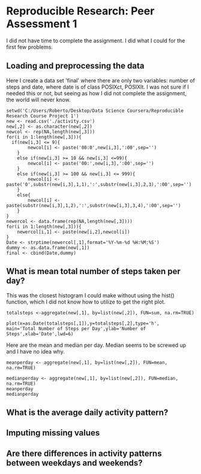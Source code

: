 # Reproducible Research: Peer Assessment 1
I did not have time to complete the assignment. I did what I could for the first few problems.

## Loading and preprocessing the data
Here I create a data set 'final' where there are only two variables: number of steps and date, where date is of class POSIXct, POSIXlt. I was not sure if I needed this or not, but seeing as how I did not complete the assignment, the world will never know.
```{r}
setwd('C:/Users/Roberto/Desktop/Data Science Coursera/Reproducible Research Course Project 1')
new <- read.csv('./activity.csv')
new[,2] <- as.character(new[,2])
newcol <- rep(NA,length(new[,3]))
for(i in 1:length(new[,3])){
  if(new[i,3] <= 9){
		newcol[i] <- paste('00:0',new[i,3],':00',sep='')
	}
	else if(new[i,3] >= 10 && new[i,3] <=99){
		newcol[i] <- paste('00:',new[i,3],':00',sep='')	
	} 	
	else if(new[i,3] >= 100 && new[i,3] <= 999){
		newcol[i] <- paste('0',substr(new[i,3],1,1),':',substr(new[i,3],2,3),':00',sep='')
	}
	else{
		newcol[i] <- paste(substr(new[i,3],1,2),':',substr(new[i,3],3,4),':00',sep='')
	}
}
newercol <- data.frame(rep(NA,length(new[,3])))
for(i in 1:length(new[,3])){
	newercol[i,1] <- paste(new[i,2],newcol[i])
}
Date <- strptime(newercol[,1],format='%Y-%m-%d %H:%M:%S')
dummy <- as.data.frame(new[,1])
final <- cbind(Date,dummy)
```


## What is mean total number of steps taken per day?
This was the closest histogram I could make without using the hist() function, which I did not know how to utilize to get the right plot.
```{r}
totalsteps <-aggregate(new[,1], by=list(new[,2]), FUN=sum, na.rm=TRUE)

plot(x=as.Date(totalsteps[,1]),y=totalsteps[,2],type='h',
main='Total Number of Steps per Day',ylab='Number of Steps',xlab='Date',lwd=6)
```

Here are the mean and median per day. Median seems to be screwed up and I have no idea why.
```{r}
meanperday <- aggregate(new[,1], by=list(new[,2]), FUN=mean, na.rm=TRUE)

medianperday <- aggregate(new[,1], by=list(new[,2]), FUN=median, na.rm=TRUE)
meanperday
medianperday
```
## What is the average daily activity pattern?



## Imputing missing values



## Are there differences in activity patterns between weekdays and weekends?
